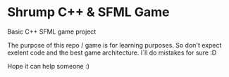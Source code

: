 # Shrump C++ & SFML Game
Basic C++ SFML game project

The purpose of this repo / game is for learning purposes.
So don't expect exelent code and the best game architecture. I´ll do mistakes for sure :D

Hope it can help someone :)
